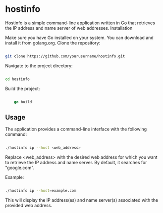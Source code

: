 # hostinfo

Hostinfo is a simple command-line application written in Go that retrieves the IP address and name server of web addresses.
Installation

Make sure you have Go installed on your system. You can download and install it from golang.org.
Clone the repository:

```bash

git clone https://github.com/yourusername/hostinfo.git
```
Navigate to the project directory:

```bash

cd hostinfo

```

Build the project:

```go

    go build
```

## Usage

The application provides a command-line interface with the following command:

```bash

./hostinfo ip --host <web_address>
```
Replace <web_address> with the desired web address for which you want to retrieve the IP address and name server. By default, it searches for "google.com".

Example:

```bash

./hostinfo ip --host=example.com
```

This will display the IP address(es) and name server(s) associated with the provided web address.

